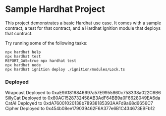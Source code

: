 # Sample Hardhat Project

This project demonstrates a basic Hardhat use case. It comes with a sample contract, a test for that contract, and a Hardhat Ignition module that deploys that contract.

Try running some of the following tasks:

```shell
npx hardhat help
npx hardhat test
REPORT_GAS=true npx hardhat test
npx hardhat node
npx hardhat ignition deploy ./ignition/modules/Lock.ts
```

### Deployed

Wrapcast Deployed to 0xaE9A1816846697a57E9955860c758338a022C6B6
SillyCat Deployed to 0x80AC1528732458AB3AdF64BB9a0F6628049EA6da
CatAI Deployed to 0xdA76001020138b78938185393AAFd9a68d6656C7
Cipher Deployed to 0x454b08ee179039462F6A377e6B1C434673EBFb12
